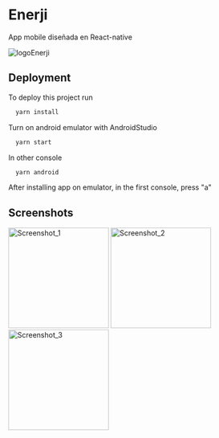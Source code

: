 
# Enerji

App mobile diseñada en React-native 

![logoEnerji](https://github.com/FJanza/Enerji-Mobile/assets/62725867/305ff92c-75a1-410c-b029-4b7a3f474dd4)

## Deployment

To deploy this project run

```bash
  yarn install
```

Turn on android emulator with AndroidStudio

```bash
  yarn start
```
In other console

```bash
  yarn android
```

After installing app on emulator, in the first console, press "a"

## Screenshots

<img src="https://github.com/FJanza/Enerji-Mobile/assets/62725867/77df5917-3f22-48bf-95ad-4ed735526424" width="200" alt="Screenshot_1">
<img src="https://github.com/FJanza/Enerji-Mobile/assets/62725867/1a29034f-e1d5-4727-b4fb-1f76cbec5462" width="200" alt="Screenshot_2">
<img src="https://github.com/FJanza/Enerji-Mobile/assets/62725867/b8d22f33-03e1-4de9-b330-4ebf236fecb8" width="200" alt="Screenshot_3">



